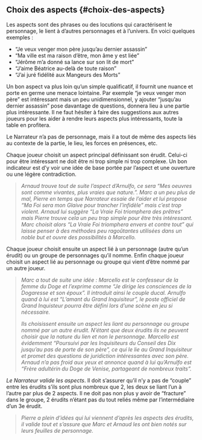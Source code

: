 ## Choix des aspects {#choix-des-aspects}

Les aspects sont des phrases ou des locutions qui caractérisent le personnage, le lient à d’autres personnages et à l’univers. En voici quelques exemples :

* “Je veux venger mon père jusqu’au dernier assassin”
* “Ma ville est ma raison d’être, mon âme y est liée”
* “Jérôme m’a donné sa lance sur son lit de mort”
* “J’aime Béatrice au-delà de toute raison”
* “J’ai juré fidélité aux Mangeurs des Morts”

Un bon aspect va plus loin qu’un simple qualificatif, il fournit une nuance et porte en germe une menace lointaine. Par exemple “je veux venger mon père” est intéressant mais un peu unidimensionnel, y ajouter “jusqu’au dernier assassin” pose davantage de questions, donnera lieu à une partie plus intéressante. Il ne faut hésiter à faire des suggestions aux autres joueurs pour les aider à rendre leurs aspects plus intéressants, toute la table en profitera.

Le Narrateur n’a pas de personnage, mais il a tout de même des aspects liés au contexte de la partie, le lieu, les forces en présences, etc.

Chaque joueur choisit un aspect principal définissant son érudit. Celui-ci pour être intéressant ne doit être ni trop simple ni trop complexe. Un bon indicateur est d’y voir une idée de base portée par l’aspect et une ouverture ou une légère contradiction.

> _Arnaud trouve tout de suite l’aspect d’Arnulfo, ce sera “Mes oeuvres sont comme vivantes, plus vraies que nature.”. Marc a un peu plus de mal, Pierre en temps que Narrateur essaie de l’aider et lui propose “Ma Foi sera mon Glaive pour trancher l’infidèle” mais c’est trop violent. Arnaud lui suggère “La Vraie Foi triomphera des prêtres” mais Pierre trouve cela un peu trop simple pour être très intéressant. Marc choisit alors “La Vraie Foi triomphera envers et contre tout” qui laisse penser à des méthodes peu ragoûtantes utilisées dans un noble but et ouvre des possibilités à Marcello._

Chaque joueur choisit ensuite un aspect lié à un personnage \(autre qu’un érudit\) ou un groupe de personnages qu’il nomme. Enfin chaque joueur choisit un aspect lié au personnage ou groupe qui vient d’être nommé par un autre joueur.

> _Marc a tout de suite une idée : Marcello est le confesseur de la femme du Doge et l’exprime comme “Je dirige les consciences de la Dogaresse et son époux”. Il introduit ainsi le couple ducal. Arnulfo quand à lui est “L’amant du Grand Inquisiteur”, le poste officiel de Grand Inquisteur pourra être défini lors d’une scène en jeu si nécessaire._
> 
> _Ils choisissent ensuite un aspect les liant au personnage ou groupe nommé par un autre érudit. N’étant que deux érudits ils ne peuvent choisir que la nature du lien et non le personnage. Marcello est évidemment “Poursuivi par les Inquisiteurs du Conseil des Dix jusqu’au pas de porte de son père”, ce qui le lie au Grand Inquisiteur et promet des questions de juridiction intéressantes avec son père. Arnaud n’a pas froid aux yeux et annonce quand à lui qu’Arnulfo est “Frère adultérin du Doge de Venise, partageant de nombreux traits”._

_Le Narrateur valide les aspects_. Il doit s’assurer qu’il n’y a pas de “couple” entre les érudits s’ils sont plus nombreux que 2, les deux se liant l’un à l’autre par plus de 2 aspects. Il ne doit pas non plus y avoir de “fracture” dans le groupe, 2 érudits n’étant pas du tout reliés même par l’intermédiaire d’un 3e érudit.

> _Pierre a plein d’idées qui lui viennent d’après les aspects des érudits, il valide tout et s’assure que Marc et Arnaud les ont bien notés sur leurs feuilles de personnage._

